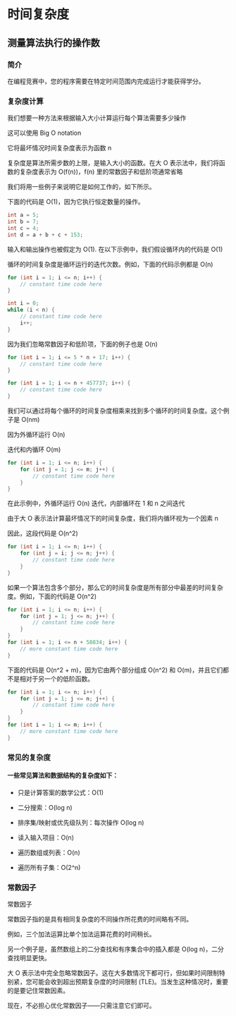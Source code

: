 # 时间复杂度

## 测量算法执行的操作数

### 简介

在编程竞赛中，您的程序需要在特定时间范围内完成运行才能获得学分。


### 复杂度计算

我们想要一种方法来根据输入大小计算运行每个算法需要多少操作

这可以使用 Big O notation

它将最坏情况时间复杂度表示为函数 n

复杂度是算法所需步数的上限，是输入大小的函数。在大 O 表示法中，我们将函数的复杂度表示为 O(f(n))，f(n) 里的常数因子和低阶项通常省略

我们将用一些例子来说明它是如何工作的，如下所示。

下面的代码是 O(1)，因为它执行恒定数量的操作。

```cpp
int a = 5;
int b = 7;
int c = 4;
int d = a + b + c + 153;
```
输入和输出操作也被假定为 O(1). 在以下示例中，我们假设循环内的代码是 O(1)

循环的时间复杂度是循环运行的迭代次数。例如，下面的代码示例都是 O(n)

```cpp
for (int i = 1; i <= n; i++) {
	// constant time code here
}
```

```cpp
int i = 0;
while (i < n) {
	// constant time code here
	i++;
}
```

因为我们忽略常数因子和低阶项，下面的例子也是 O(n)

```cpp
for (int i = 1; i <= 5 * n + 17; i++) {
	// constant time code here
}
```

```cpp
for (int i = 1; i <= n + 457737; i++) {
	// constant time code here
}
```

我们可以通过将每个循环的时间复杂度相乘来找到多个循环的时间复杂度。这个例子是 O(nm)

因为外循环运行 O(n)

迭代和内循环 O(m)

```cpp
for (int i = 1; i <= n; i++) {
	for (int j = 1; j <= m; j++) {
		// constant time code here
	}
}
```

在此示例中，外循环运行 O(n) 迭代，内部循环在 1 和 n 之间迭代  

由于大 O 表示法计算最坏情况下的时间复杂度，我们将内循环视为一个因素 n

因此，这段代码是 O(n^2)

```cpp
for (int i = 1; i <= n; i++) {
	for (int j = i; j <= n; j++) {
		// constant time code here
	}
}
```

如果一个算法包含多个部分，那么它的时间复杂度是所有​​部分中最差的时间复杂度。例如，下面的代码是 O(n^2)

```cpp
for (int i = 1; i <= n; i++) {
	for (int j = 1; j <= n; j++) {
		// constant time code here
	}
}
for (int i = 1; i <= n + 58834; i++) {
	// more constant time code here
}
```

下面的代码是 O(n^2 + m)，因为它由两个部分组成 O(n^2) 和 O(m)，并且它们都不是相对于另一个的低阶函数。

```cpp
for (int i = 1; i <= n; i++) {
	for (int j = 1; j <= n; j++) {
		// constant time code here
	}
}
for (int i = 1; i <= m; i++) {
	// more constant time code here
}
```

### 常见的复杂度

#### 一些常见算法和数据结构的复杂度如下：

* 只是计算答案的数学公式：O(1)

* 二分搜索：O(log n)

* 排序集/映射或优先级队列：每次操作 O(log n)

* 读入输入项目：O(n)

* 遍历数组或列表：O(n)

* 遍历所有子集：O(2^n)

### 常数因子

常数因子

常数因子指的是具有相同复杂度的不同操作所花费的时间略有不同。

例如，三个加法运算比单个加法运算花费的时间稍长。

另一个例子是，虽然数组上的二分查找和有序集合中的插入都是 O(log n)，二分查找明显更快。

大 O 表示法中完全忽略常数因子。这在大多数情况下都可行，但如果时间限制特别紧，您可能会收到超出预期复杂度的时间限制 (TLE)。当发生这种情况时，重要的是要记住常数因素。

现在，不必担心优化常数因子——只需注意它们即可。

